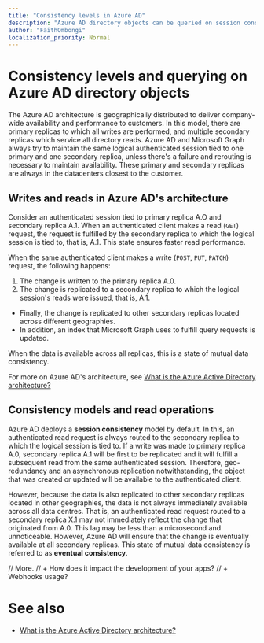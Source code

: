 ```yaml
---
title: "Consistency levels in Azure AD"
description: "Azure AD directory objects can be queried on session consistency or eventual consistency."
author: "FaithOmbongi"
localization_priority: Normal
---
```


# Consistency levels and querying on Azure AD directory objects

The Azure AD architecture is geographically distributed to deliver company-wide availability and performance to customers. In this model, there are primary replicas to which all writes are performed, and multiple secondary replicas which service all directory reads. Azure AD and Microsoft Graph always try to maintain the same logical authenticated session tied to one primary and one secondary replica, unless there's a failure and rerouting is necessary to maintain availability. These primary and secondary replicas are always in the datacenters closest to the customer.

## Writes and reads in Azure AD's architecture

Consider an authenticated session tied to primary replica A.O and secondary replica A.1. When an authenticated client makes a read (`GET`) request, the request is fulfilled by the secondary replica to which the logical session is tied to, that is, A.1. This state ensures faster read performance. 

When the same authenticated client makes a write (`POST`, `PUT`, `PATCH`) request, the following happens:
1. The change is written to the primary replica A.0.
2. The change is replicated to a secondary replica to which the logical session's reads were issued, that is, A.1.
+ Finally, the change is replicated to other secondary replicas located across different geographies.
+ In addition, an index that Microsoft Graph uses to fulfill query requests is updated.

When the data is available across all replicas, this is a state of mutual data consistency.

For more on Azure AD's architecture, see [What is the Azure Active Directory architecture?](/azure/active-directory/fundamentals/active-directory-architecture)

## Consistency models and read operations

Azure AD deploys a **session consistency** model by default. In this, an authenticated read request is always routed to the secondary replica to which the logical session is tied to. If a write was made to primary replica A.0, secondary replica A.1 will be first to be replicated and it will fulfill a subsequent read from the same authenticated session. Therefore, geo-redundancy and an asynchronous replication notwithstanding, the object that was created or updated will be available to the authenticated client.

However, because the data is also replicated to other secondary replicas located in other geographies, the data is not always immediately available across all data centres. That is, an authenticated read request routed to a secondary replica X.1 may not immediately reflect the change that originated from A.0. This lag may be less than a microsecond and unnoticeable. However, Azure AD will ensure that the change is eventually available at all secondary replicas. This state of mutual data consistency is referred to as **eventual consistency**.

// More.
// + How does it impact the development of your apps? 
// + Webhooks usage?



# See also
+ [What is the Azure Active Directory architecture?](/azure/active-directory/fundamentals/active-directory-architecture)
